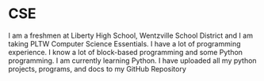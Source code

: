 # CSE
I am a freshmen at Liberty High School, Wentzville School District and I am taking PLTW Computer Science Essentials. I have a lot of programming experience. I know a lot of block-based programming and some Python programming. I am currently learning Python. I have uploaded all my python projects, programs, and docs to my GitHub Repository
